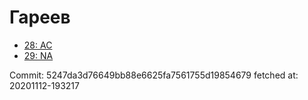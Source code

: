 # Гареев
- [28: AC](28.md)
- [29: NA](29.md)

Commit: 5247da3d76649bb88e6625fa7561755d19854679
 fetched at: 20201112-193217
